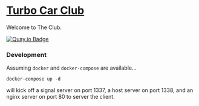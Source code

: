 # [Turbo Car Club][]

Welcome to The Club.

[![Quay.io Badge]][Quay.io]

### Development

Assuming `docker` and `docker-compose` are available...

```
docker-compose up -d
```

will kick off a signal server on port 1337, a host server on port 1338, and an
nginx server on port 80 to server the client.

[Turbo Car Club]: http://turbocar.club
[Quay.io Badge]: https://quay.io/repository/turbocarclub/turbo-car-club/status
[Quay.io]: https://quay.io/repository/turbocarclub/turbo-car-club
